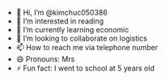 - 👋 Hi, I’m @kimchuc050386
- 👀 I’m interested in reading
- 🌱 I’m currently learning economic
- 💞️ I’m looking to collaborate on logistics
- 📫 How to reach me via telephone number
- 😄 Pronouns: Mrs
- ⚡ Fun fact: I went to school at 5 years old

<!---
kimchuc050386/kimchuc050386 is a ✨ special ✨ repository because its `README.md` (this file) appears on your GitHub profile.
You can click the Preview link to take a look at your changes.
--->
